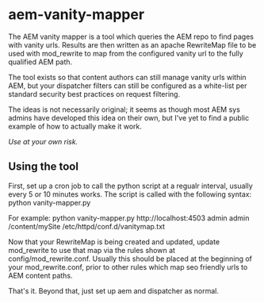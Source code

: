 # aem-vanity-mapper
The AEM vanity mapper is a tool which queries the AEM repo to find pages with vanity urls.  Results are then written as an apache RewriteMap file to be used with mod_rewrite to map from the configured vanity url to the fully qualified AEM path.

The tool exists so that content authors can still manage vanity urls within AEM, but your dispatcher filters can still be configured as a white-list per standard security best practices on request filtering.

The ideas is not necessarily original; it seems as though most AEM sys admins have developed this idea on their own, but I've yet to find a public example of how to actually make it work.  

*Use at your own risk.*

## Using the tool
First, set up a cron job to call the python script at a regualr interval, usually every 5 or 10 minutes works.  The script is called with the following syntax:
python vanity-mapper.py <publisher base url> <username> <password> <content base path> <output file>

For example:
python vanity-mapper.py http://localhost:4503 admin admin /content/mySite /etc/httpd/conf.d/vanitymap.txt

Now that your RewriteMap is being created and updated, update mod_rewrite to use that map via the rules shown at config/mod_rewrite.conf.  Usually this should be placed at the beginning of your mod_rewrite.conf, prior to other rules which map seo friendly urls to AEM content paths.

That's it.  Beyond that, just set up aem and dispatcher as normal.
